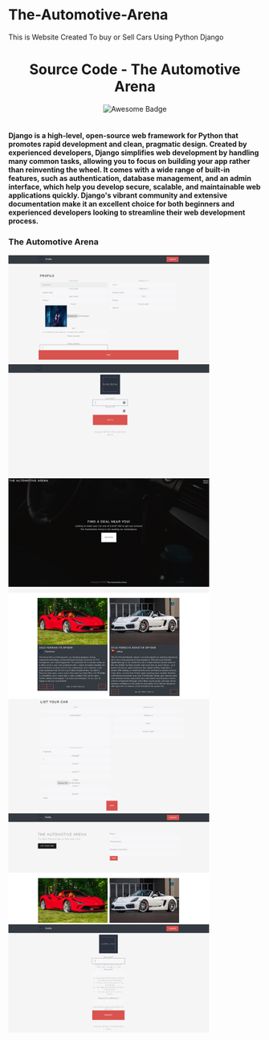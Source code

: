 # The-Automotive-Arena
This is Website Created To buy or Sell Cars Using Python Django

<h1 align="center">Source Code - The Automotive Arena</h1>
<div align="center">
<img src="https://cdn.rawgit.com/sindresorhus/awesome/d7305f38d29fed78fa85652e3a63e154dd8e8829/media/badge.svg" alt="Awesome Badge"/>
</div>

<br>

#### Django is a high-level, open-source web framework for Python that promotes rapid development and clean, pragmatic design. Created by experienced developers, Django simplifies web development by handling many common tasks, allowing you to focus on building your app rather than reinventing the wheel. It comes with a wide range of built-in features, such as authentication, database management, and an admin interface, which help you develop secure, scalable, and maintainable web applications quickly. Django's vibrant community and extensive documentation make it an excellent choice for both beginners and experienced developers looking to streamline their web development process.

### The Automotive Arena
<div>
<img src="https://github.com/EkanshRathore/The-Automotive-Arena/blob/main/Preview/profile.png" alt="feed example" width="400">
<img src="https://github.com/EkanshRathore/The-Automotive-Arena/blob/main/Preview/login.png" alt="feed example" width="400">
<img src="https://github.com/EkanshRathore/The-Automotive-Arena/blob/main/Preview/landing%20page.png" alt="feed example" width="400">
<img src="https://github.com/EkanshRathore/The-Automotive-Arena/blob/main/Preview/listing%20cards.png" alt="feed example" width="400">
<img src="https://github.com/EkanshRathore/The-Automotive-Arena/blob/main/Preview/listing.png" alt="feed example" width="400">
<img src="https://github.com/EkanshRathore/The-Automotive-Arena/blob/main/Preview/homepage.png" alt="feed example" width="400">
<img src="https://github.com/EkanshRathore/The-Automotive-Arena/blob/main/Preview/register.png" alt="feed example" width="400">
</div>
</p>
